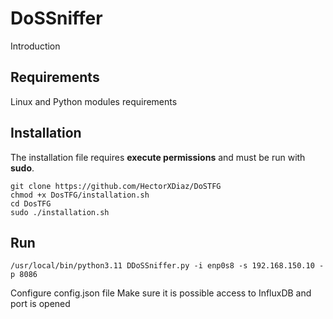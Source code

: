 # DoSSniffer
Introduction
## Requirements
Linux and Python modules requirements
## Installation
The installation file requires **execute permissions** and must be run with **sudo**.

    git clone https://github.com/HectorXDiaz/DoSTFG
    chmod +x DosTFG/installation.sh
    cd DosTFG
    sudo ./installation.sh
    
## Run
    /usr/local/bin/python3.11 DDoSSniffer.py -i enp0s8 -s 192.168.150.10 -p 8086
Configure config.json file
Make sure it is possible access to InfluxDB and port is opened
